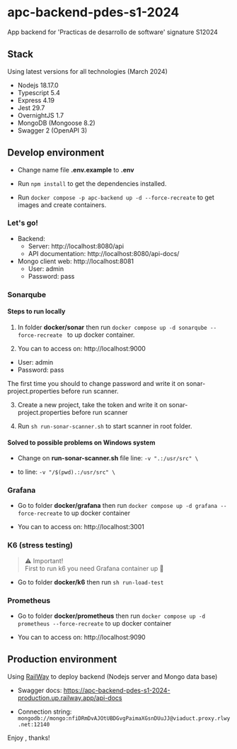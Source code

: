 # apc-backend-pdes-s1-2024

App backend for 'Practicas de desarrollo de software' signature S12024

## Stack

Using latest versions for all technologies (March 2024)

- Nodejs 18.17.0
- Typescript 5.4
- Express 4.19
- Jest 29.7
- OvernightJS 1.7
- MongoDB (Mongoose 8.2)
- Swagger 2 (OpenAPI 3)

## Develop environment

- Change name file **.env.example** to **.env**

- Run `npm install` to get the dependencies installed.

- Run `docker compose -p apc-backend up -d --force-recreate` to get images and create containers.

### Let's go!

- Backend:
  - Server: http://localhost:8080/api
  - API documentation: http://localhost:8080/api-docs/
- Mongo client web: http://localhost:8081 
  - User: admin
  - Password: pass

### Sonarqube

#### Steps to run locally

1. In folder **docker/sonar** then run ```docker compose up -d sonarqube --force-recreate ``` to up docker container.

2. You can to access on: http://localhost:9000
  - User: admin 
  - Password: pass 

The first time you should to change password and write it on sonar-project.properties before run scanner.

3. Create a new project, take the token and write it on sonar-project.properties before run scanner

4. Run ```sh run-sonar-scanner.sh``` to start scanner in root folder.


#### Solved to possible problems on Windows system

- Change on **run-sonar-scanner.sh** file line:
```-v ".:/usr/src" \```

- to line:
```-v "/$(pwd).:/usr/src" \```

### Grafana

- Go to folder **docker/grafana** then run ```docker compose up -d grafana --force-recreate``` to up docker container

- You can to access on: http://localhost:3001

### K6 (stress testing)

> ⚠️ Important!   
> First to run k6 you need Grafana container up 🚀

- Go to folder **docker/k6** then run ```sh run-load-test```

### Prometheus

- Go to folder **docker/prometheus** then run ```docker compose up -d prometheus --force-recreate``` to up docker container

- You can to access on: http://localhost:9090


## Production environment

Using [RailWay](https://railway.app/) to deploy backend (Nodejs server and Mongo data base)

- Swagger docs: https://apc-backend-pdes-s1-2024-production.up.railway.app/api-docs

- Connection string: ```mongodb://mongo:nfiDRmDvAJOtUBDGvgPaimaXGsnDUuJJ@viaduct.proxy.rlwy.net:12140```

Enjoy , thanks!
